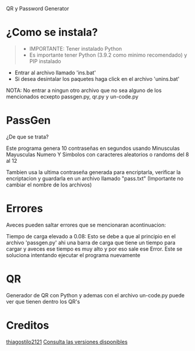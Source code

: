 QR y Password Generator

# ¿Como se instala?
> - IMPORTANTE: Tener instalado Python
> - Es importante tener Python (3.9.2 como minimo recomendado) y PIP instalado

- Entrar al archivo llamado 'ins.bat'
- Si desea desintalar los paquetes haga click en el archivo 'unins.bat'

NOTA: No entrar a ningun otro archivo que no sea alguno de los mencionados ecxepto passgen.py, qr.py y un-code.py

# PassGen

¿De que se trata?

Este programa genera 10 contraseñas en segundos usando Minusculas Mayusculas Numero Y Simbolos con caracteres aleatorios o randoms del 8 al 12

Tambien usa la ultima contraseña generada para encriptarla, verificar la encriptacion y guardarla en un archivo llamado "pass.txt" (Importante no cambiar el nombre de los archivos)

# Errores

Aveces pueden saltar errores que se mencionaran acontinuacion:

Tiempo de carga elevado a 0.08:
Esto se debe a que al principio en el archivo 'passgen.py' ahi una barra de carga que tiene un tiempo para cargar y aveces ese tiempo es muy alto y por eso sale ese Error. Este se soluciona intentando ejecutar el programa nuevamente

# QR

Generador de QR con Python y ademas con el archivo un-code.py puede ver que tienen dentro los QR's

# Creditos

[thiagostilo2121](https://github.com/thiagostilo2121)
[Consulta las versiones disponibles](https://github.com/thiagostilo2121/S-Tools/SECURITY.md)
